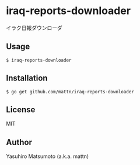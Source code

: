 # iraq-reports-downloader

イラク日報ダウンローダ

## Usage

```
$ iraq-reports-downloader
```

## Installation

```
$ go get github.com/mattn/iraq-reports-downloader
```

## License

MIT

## Author

Yasuhiro Matsumoto (a.k.a. mattn)
